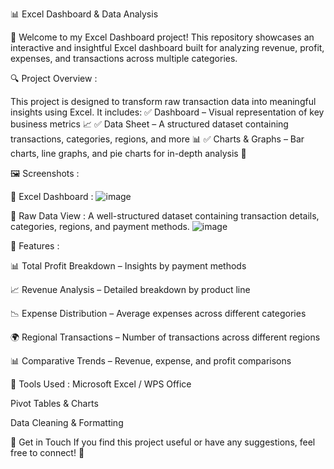 📊 Excel Dashboard & Data Analysis 

🚀 Welcome to my Excel Dashboard project! This repository showcases an interactive and insightful Excel dashboard built for analyzing revenue, profit, expenses, and transactions across multiple categories.

🔍 Project Overview :

This project is designed to transform raw transaction data into meaningful insights using Excel. It includes:
✅ Dashboard – Visual representation of key business metrics 📈
✅ Data Sheet – A structured dataset containing transactions, categories, regions, and more 📊
✅ Charts & Graphs – Bar charts, line graphs, and pie charts for in-depth analysis 🎯

🖼️ Screenshots : 

📌 Excel Dashboard : 
![image](https://github.com/user-attachments/assets/79bd96b7-9ef3-47dc-afc7-a32fcdbbde1d)


📌 Raw Data View : 
A well-structured dataset containing transaction details, categories, regions, and payment methods.
![image](https://github.com/user-attachments/assets/0cf2be29-2fcd-495e-aead-774f5d7c651f)


📌 Features :

📊 Total Profit Breakdown – Insights by payment methods

📈 Revenue Analysis – Detailed breakdown by product line

📉 Expense Distribution – Average expenses across different categories

🌍 Regional Transactions – Number of transactions across different regions

📊 Comparative Trends – Revenue, expense, and profit comparisons

🔧 Tools Used : 
Microsoft Excel / WPS Office

Pivot Tables & Charts

Data Cleaning & Formatting

📩 Get in Touch
If you find this project useful or have any suggestions, feel free to connect! 🚀

